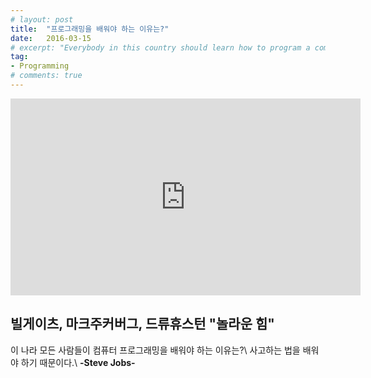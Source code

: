 ```yaml
---
# layout: post
title:  "프로그래밍을 배워야 하는 이유는?"
date:   2016-03-15
# excerpt: "Everybody in this country should learn how to program a computer... because it teaches you how to think. - Steve Jobs"
tag:
- Programming
# comments: true
---
```


<iframe src="https://www.facebook.com/plugins/video.php?href=https%3A%2F%2Fwww.facebook.com%2Fdevkorea.co.kr%2Fvideos%2F506091856093577%2F&show_text=0&width=560" width="560" height="315" style="border:none;overflow:hidden" scrolling="no" frameborder="0" allowTransparency="true" allowFullScreen="true"></iframe>

## 빌게이츠, 마크주커버그, 드류휴스턴 "놀라운 힘"

이 나라 모든 사람들이 컴퓨터 프로그래밍을 배워야 하는 이유는?\\
사고하는 법을 배워야 하기 때문이다.\\
**-Steve Jobs-**
